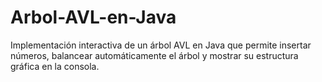 # Arbol-AVL-en-Java
Implementación interactiva de un árbol AVL en Java que permite insertar números, balancear automáticamente el árbol y mostrar su estructura gráfica en la consola.



